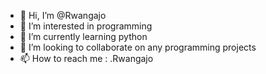 - 👋 Hi, I’m @Rwangajo
- 👀 I’m interested in programming
- 🌱 I’m currently learning python
- 💞️ I’m looking to collaborate on any programming projects
- 📫 How to reach me : .Rwangajo

<!---
Rwangajo/Rwangajo is a ✨ special ✨ repository because its `README.md` (this file) appears on your GitHub profile.
You can click the Preview link to take a look at your changes.
--->
